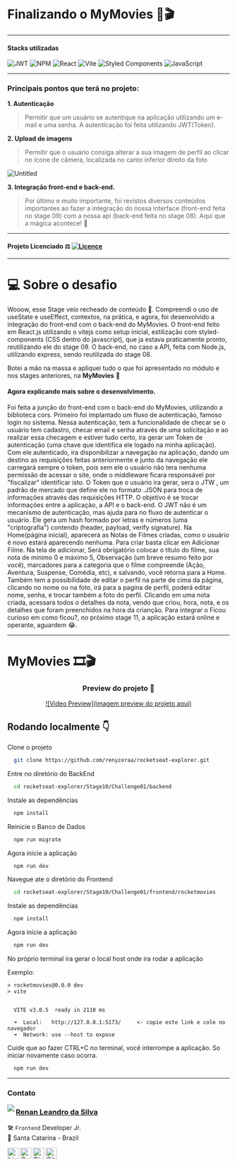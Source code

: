 # Finalizando o MyMovies 🎥🎬

---

#### Stacks utilizadas

![JWT](https://img.shields.io/badge/JWT-black?style=for-the-badge&logo=JSON%20web%20tokens) ![NPM](https://img.shields.io/badge/NPM-%23000000.svg?style=for-the-badge&logo=npm&logoColor=white) ![React](https://img.shields.io/badge/react-%2320232a.svg?style=for-the-badge&logo=react&logoColor=%2361DAFB) ![Vite](https://img.shields.io/badge/vite-%23646CFF.svg?style=for-the-badge&logo=vite&logoColor=white) ![Styled Components](https://img.shields.io/badge/styled--components-DB7093?style=for-the-badge&logo=styled-components&logoColor=white) ![JavaScript](https://img.shields.io/badge/javascript-%23323330.svg?style=for-the-badge&logo=javascript&logoColor=%23F7DF1E)

---

### Principais pontos que terá no projeto:

**1. Autenticação**

> Permitir que um usuário se autentique na aplicação utilizando um e-mail e uma senha. A autenticação foi feita utilizando JWT(Token).

**2. Upload de imagens**

> Permitir que o usuário consiga alterar a sua imagem de perfil ao clicar no ícone de câmera, localizada no canto inferior direito da foto

![Untitled](https://user-images.githubusercontent.com/101990719/185929955-22f52e83-bfbc-49fd-8b06-335fbee60349.png)

**3. Integração front-end e back-end.**

> Por último e muito importante, foi revistos diversos conteúdos importantes ao fazer a integração do nossa interface (front-end feita no stage 09) com a nossa api (back-end feita no stage 08). Aqui que a mágica acontece! 💜

---

#### Projeto Licenciado ⚖ [![Licence](https://img.shields.io/github/license/Ileriayo/markdown-badges?style=for-the-badge)](../../LICENSE)

---

# 💻 Sobre o desafio

Wooow, esse Stage veio recheado de conteúdo 👀. Compreendi o uso de useState e useEffect, contextos, na prática, e agora, foi desenvolvido a integração do front-end com o back-end do MyMovies. O front-end feito em React.js utilizando o vitejs como setup inicial, estilização com styled-components (CSS dentro do javascript), que ja estava praticamente pronto, reutilizando ele do stage 09. O back-end, no caso a API, feita com Node.js, utilizando express, sendo reutilizada do stage 08.

Botei a mão na massa e apliquei tudo o que foi apresentado no módulo e nos stages anteriores, na **MyMovies** 🚀

#### Agora explicando mais sobre o desenvolvimento.

Foi feita a junção do front-end com o back-end do MyMovies, utilizando a biblioteca cors. Primeiro foi implantado um fluxo de autenticação, famoso login no sistema. Nessa autenticação, tem a funcionalidade de checar se o usuário tem cadastro, checar email e senha através de uma solicitação e ao realizar essa checagem e estiver tudo certo, ira gerar um Token de autenticação (uma chave que identifica ele logado na minha aplicação).
Com ele autenticado, ira disponibilizar a navegação na aplicação, dando um destino as requisições feitas anteriormente e junto da navegação ele carregará sempre o token, pois sem ele o usuário não tera nenhuma permissão de acessar o site, onde o middleware ficara responsável por "fiscalizar" identificar isto.
O Token que o usuário ira gerar, sera o JTW , um padrão de mercado que define ele no formato .JSON para troca de informações através das requisições HTTP. O objetivo é se trocar informações entre a aplicação, a API e o back-end. O JWT não é um mecanismo de autenticação, mas ajuda para no fluxo de autenticar o usuário. Ele gera um hash formado por letras e números (uma "criptografia") contendo (header, payload, verify signature).
Na Home(página inicial), aparecerá as Notas de Filmes criadas, como o usuário é novo estará aparecendo nenhuma. Para criar basta clicar em Adicionar Filme. Na tela de adicionar, Será obrigatório colocar o título do filme, sua nota de mínimo 0 e máximo 5, Observação (um breve resumo feito por você), marcadores para a categoria que o filme compreende (Ação, Aventura, Suspense, Comédia, etc), e salvando, você retorna para a Home. Também tem a possibilidade de editar o perfil na parte de cima da página, clicando no nome ou na foto, irá para a pagina de perfil, poderá editar nome, senha, e trocar também a foto do perfil.
Clicando em uma nota criada, acessara todos o detalhes da nota, vendo que criou, hora, nota, e os detalhes que foram preenchidos na hora da crianção.
Para integrar o
Ficou curioso em como ficou?, no próximo stage 11, a aplicação estará online e operante, aguardem 😂.

---

# MyMovies 🎞🎬

<div align="center">

### Preview do projeto 🤩

[![Video Preview](imagem preview do projeto aqui)](link.aqui)

</div>

## Rodando localmente 👇

Clone o projeto

```bash
  git clone https://github.com/renyzeraa/rocketseat-explorer.git
```

Entre no diretório do BackEnd

```bash
  cd rocketseat-explorer/Stage10/Challenge01/backend
```

Instale as dependências

```bash
  npm install
```

Reinicie o Banco de Dados

```bash
  npm run migrate
```

Agora inicie a aplicação

```bash
  npm run dev
```

Navegue ate o diretório do Frontend

```bash
  cd rocketseat-explorer/Stage10/Challenge01/frontend/rocketmovies
```

Instale as dependências

```bash
  npm install
```

Agora inicie a aplicação

```bash
  npm run dev
```

No próprio terminal ira gerar o local host onde ira rodar a aplicação

Exemplo:

```
> rocketmovies@0.0.0 dev
> vite


  VITE v3.0.5  ready in 2110 ms

  ➜  Local:   http://127.0.0.1:5173/     <- copie este link e cole no navegador
  ➜  Network: use --host to expose

```

Cuide que ao fazer CTRL+C no terminal, você interrompe a aplicação. So iniciar novamente caso ocorra.

```bash
  npm run dev
```

---

### Contato

<img align="left" src="https://www.github.com/renyzeraa.png?size=150">

### [**Renan Leandro da Silva**](https://github.com/renyzeraa)

🛠 `Frontend` Developer Jr. <br>
📍 Santa Catarina - Brazil

<a href="https://www.linkedin.com/in/renyzeraa" target="_blank"><img src="https://img.shields.io/badge/LinkedIn-0077B5?style=flat&logo=linkedin&logoColor=white" alt="LinkedIn Badge" height="25"></a>&nbsp;<a href="mailto:renansilvaytb@gmail.com" target="_blank"><img src="https://img.shields.io/badge/Gmail-D14836?style=flat&logo=gmail&logoColor=white" alt="Gmail Badge" height="25"></a>&nbsp;<a href="#"><img src="https://img.shields.io/badge/Discord-%237289DA.svg?logo=discord&logoColor=white" title="renan_s#7826" alt="Discord Badge" height="25"></a>&nbsp;<a href="https://www.github.com/renyzeraa" target="_blank"><img src="https://img.shields.io/badge/GitHub-100000?style=flat&logo=github&logoColor=white" alt="GitHub Badge" height="25"></a>&nbsp;

<br clear="left"/>
